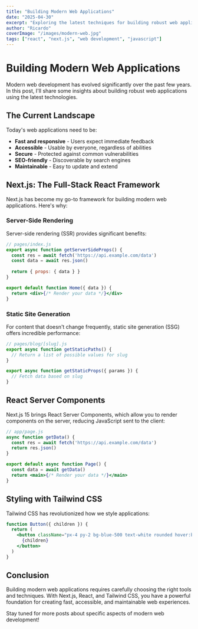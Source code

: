 ```yaml
---
title: "Building Modern Web Applications"
date: "2025-04-30"
excerpt: "Exploring the latest techniques for building robust web applications with React and Next.js"
author: "Ricardo"
coverImage: "/images/modern-web.jpg"
tags: ["react", "next.js", "web development", "javascript"]
---
```


# Building Modern Web Applications

Modern web development has evolved significantly over the past few years. In this post, I'll share some insights about building robust web applications using the latest technologies.

## The Current Landscape

Today's web applications need to be:

- **Fast and responsive** - Users expect immediate feedback
- **Accessible** - Usable by everyone, regardless of abilities
- **Secure** - Protected against common vulnerabilities
- **SEO-friendly** - Discoverable by search engines
- **Maintainable** - Easy to update and extend

## Next.js: The Full-Stack React Framework

Next.js has become my go-to framework for building modern web applications. Here's why:

### Server-Side Rendering

Server-side rendering (SSR) provides significant benefits:

```jsx
// pages/index.js
export async function getServerSideProps() {
  const res = await fetch('https://api.example.com/data')
  const data = await res.json()
  
  return { props: { data } }
}

export default function Home({ data }) {
  return <div>{/* Render your data */}</div>
}
```

### Static Site Generation

For content that doesn't change frequently, static site generation (SSG) offers incredible performance:

```jsx
// pages/blog/[slug].js
export async function getStaticPaths() {
  // Return a list of possible values for slug
}

export async function getStaticProps({ params }) {
  // Fetch data based on slug
}
```

## React Server Components

Next.js 15 brings React Server Components, which allow you to render components on the server, reducing JavaScript sent to the client:

```jsx
// app/page.js
async function getData() {
  const res = await fetch('https://api.example.com/data')
  return res.json()
}

export default async function Page() {
  const data = await getData()
  return <main>{/* Render your data */}</main>
}
```

## Styling with Tailwind CSS

Tailwind CSS has revolutionized how we style applications:

```jsx
function Button({ children }) {
  return (
    <button className="px-4 py-2 bg-blue-500 text-white rounded hover:bg-blue-600 transition-colors">
      {children}
    </button>
  )
}
```

## Conclusion

Building modern web applications requires carefully choosing the right tools and techniques. With Next.js, React, and Tailwind CSS, you have a powerful foundation for creating fast, accessible, and maintainable web experiences.

Stay tuned for more posts about specific aspects of modern web development!